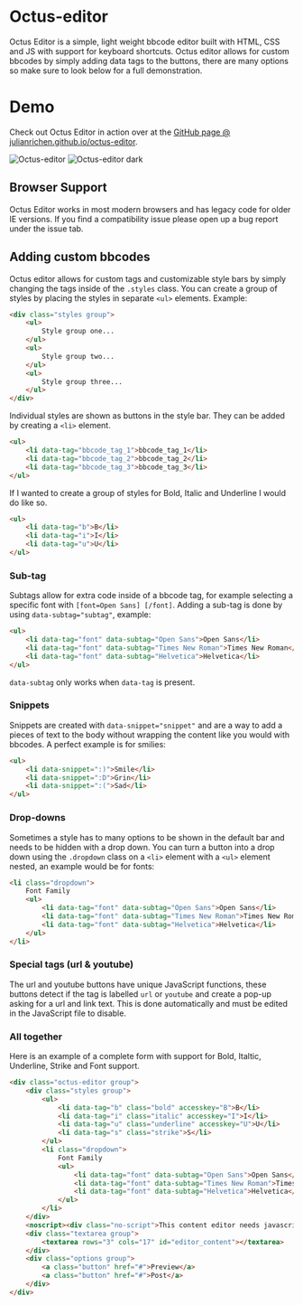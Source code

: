 # Octus-editor
Octus Editor is a simple, light weight bbcode editor built with HTML, CSS and JS with support for keyboard shortcuts. Octus editor allows for custom bbcodes by simply adding data tags to the buttons, there are many options so make sure to look below for a full demonstration.

# Demo
Check out Octus Editor in action over at the [GitHub page @ julianrichen.github.io/octus-editor](http://julianrichen.github.io/octus-editor/).

![Octus-editor](http://i.imgur.com/xdGdPnl.jpg)
![Octus-editor dark](http://i.imgur.com/BwUL3Qf.jpg)

## Browser Support
Octus Editor works in most modern browsers and has legacy code for older IE versions. If you find a compatibility issue please open up a bug report under the issue tab.

## Adding custom bbcodes
Octus editor allows for custom tags and customizable style bars by simply changing the tags inside of the `.styles` class. You can create a group of styles by placing the styles in separate `<ul>` elements. Example:
```html
<div class="styles group">
	<ul>
		Style group one...
	</ul>
	<ul>
		Style group two...
	</ul>
	<ul>
		Style group three...
	</ul>
</div>
```

Individual styles are shown as buttons in the style bar. They can be added by creating a `<li>` element.
```html
<ul>
	<li data-tag="bbcode_tag_1">bbcode_tag_1</li>
	<li data-tag="bbcode_tag_2">bbcode_tag_2</li>
	<li data-tag="bbcode_tag_3">bbcode_tag_3</li>
</ul>
```

If I wanted to create a group of styles for Bold, Italic and Underline I would do like so.
```html
<ul>
	<li data-tag="b">B</li>
	<li data-tag="i">I</li>
	<li data-tag="u">U</li>
</ul>
```

### Sub-tag
Subtags allow for extra code inside of a bbcode tag, for example selecting a specific font with `[font=Open Sans] [/font]`. Adding a sub-tag is done by using `data-subtag="subtag"`, example:
```html
<ul>
	<li data-tag="font" data-subtag="Open Sans">Open Sans</li>
	<li data-tag="font" data-subtag="Times New Roman">Times New Roman</li>
	<li data-tag="font" data-subtag="Helvetica">Helvetica</li>
</ul>
```

`data-subtag` only works when `data-tag` is present.

### Snippets
Snippets are created with `data-snippet="snippet"` and are a way to add a pieces of text to the body without wrapping the content like you would with bbcodes. A perfect example is for smilies:
```html
<ul>
	<li data-snippet=":)">Smile</li>
	<li data-snippet=":D">Grin</li>
	<li data-snippet=":(">Sad</li>
</ul>
```

### Drop-downs
Sometimes a style has to many options to be shown in the default bar and needs to be hidden with a drop down. You can turn a button into a drop down using the `.dropdown` class on a `<li>` element with a `<ul>` element nested, an example would be for fonts:
```html
<li class="dropdown">
	Font Family
	<ul>
		<li data-tag="font" data-subtag="Open Sans">Open Sans</li>
		<li data-tag="font" data-subtag="Times New Roman">Times New Roman</li>
		<li data-tag="font" data-subtag="Helvetica">Helvetica</li>
	</ul>
</li>
```

### Special tags (url & youtube)
The url and youtube buttons have unique JavaScript functions, these buttons detect if the tag is labelled `url` or `youtube` and create a pop-up asking for a url and link text. This is done automatically and must be edited in the JavaScript file to disable.

### All together
Here is an example of a complete form with support for Bold, Italtic, Underline, Strike and Font support.
```html
<div class="octus-editor group">
	<div class="styles group">
		<ul>
			<li data-tag="b" class="bold" accesskey="B">B</li>
			<li data-tag="i" class="italic" accesskey="I">I</li>
			<li data-tag="u" class="underline" accesskey="U">U</li>
			<li data-tag="s" class="strike">S</li>
		</ul>
		<li class="dropdown">
			Font Family
			<ul>
				<li data-tag="font" data-subtag="Open Sans">Open Sans</li>
				<li data-tag="font" data-subtag="Times New Roman">Times New Roman</li>
				<li data-tag="font" data-subtag="Helvetica">Helvetica</li>
			</ul>
		</li>
	</div>
	<noscript><div class="no-script">This content editor needs javascript, please enable javascript to use this editor!</div></noscript>
	<div class="textarea group">
		<textarea rows="3" cols="17" id="editor_content"></textarea>
	</div>
	<div class="options group">
		<a class="button" href="#">Preview</a>
		<a class="button" href="#">Post</a>
	</div>
</div>
```
